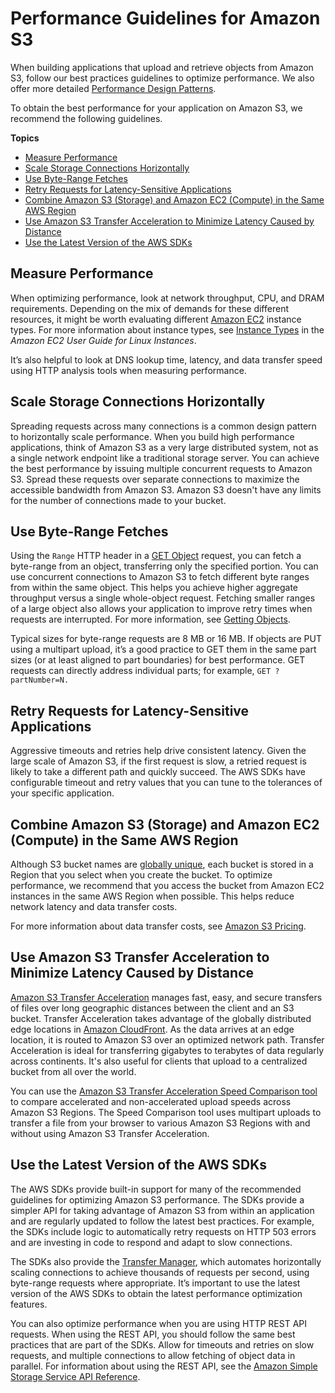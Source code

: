 # Performance Guidelines for Amazon S3<a name="optimizing-performance-guidelines"></a>

When building applications that upload and retrieve objects from Amazon S3, follow our best practices guidelines to optimize performance\. We also offer more detailed [Performance Design Patterns](optimizing-performance-design-patterns.md)\. 

To obtain the best performance for your application on Amazon S3, we recommend the following guidelines\.

**Topics**
+ [Measure Performance](#optimizing-performance-guidelines-measure)
+ [Scale Storage Connections Horizontally](#optimizing-performance-guidelines-scale)
+ [Use Byte\-Range Fetches](#optimizing-performance-guidelines-get-range)
+ [Retry Requests for Latency\-Sensitive Applications](#optimizing-performance-guidelines-retry)
+ [Combine Amazon S3 \(Storage\) and Amazon EC2 \(Compute\) in the Same AWS Region](#optimizing-performance-guidelines-combine)
+ [Use Amazon S3 Transfer Acceleration to Minimize Latency Caused by Distance](#optimizing-performance-guidelines-acceleration)
+ [Use the Latest Version of the AWS SDKs](#optimizing-performance-guidelines-sdk)

## Measure Performance<a name="optimizing-performance-guidelines-measure"></a>

When optimizing performance, look at network throughput, CPU, and DRAM requirements\. Depending on the mix of demands for these different resources, it might be worth evaluating different [Amazon EC2](https://docs.aws.amazon.com/ec2/index.html) instance types\. For more information about instance types, see [Instance Types](https://docs.aws.amazon.com/AWSEC2/latest/UserGuide/instance-types.html) in the *Amazon EC2 User Guide for Linux Instances*\. 

It’s also helpful to look at DNS lookup time, latency, and data transfer speed using HTTP analysis tools when measuring performance\.

## Scale Storage Connections Horizontally<a name="optimizing-performance-guidelines-scale"></a>

Spreading requests across many connections is a common design pattern to horizontally scale performance\. When you build high performance applications, think of Amazon S3 as a very large distributed system, not as a single network endpoint like a traditional storage server\. You can achieve the best performance by issuing multiple concurrent requests to Amazon S3\. Spread these requests over separate connections to maximize the accessible bandwidth from Amazon S3\. Amazon S3 doesn't have any limits for the number of connections made to your bucket\. 

## Use Byte\-Range Fetches<a name="optimizing-performance-guidelines-get-range"></a>

Using the `Range` HTTP header in a [GET Object](https://docs.aws.amazon.com/AmazonS3/latest/API/RESTObjectGET.html) request, you can fetch a byte\-range from an object, transferring only the specified portion\. You can use concurrent connections to Amazon S3 to fetch different byte ranges from within the same object\. This helps you achieve higher aggregate throughput versus a single whole\-object request\. Fetching smaller ranges of a large object also allows your application to improve retry times when requests are interrupted\. For more information, see [Getting Objects](GettingObjectsUsingAPIs.md)\.

Typical sizes for byte\-range requests are 8 MB or 16 MB\. If objects are PUT using a multipart upload, it’s a good practice to GET them in the same part sizes \(or at least aligned to part boundaries\) for best performance\. GET requests can directly address individual parts; for example, `GET ?partNumber=N.`

## Retry Requests for Latency\-Sensitive Applications<a name="optimizing-performance-guidelines-retry"></a>

Aggressive timeouts and retries help drive consistent latency\. Given the large scale of Amazon S3, if the first request is slow, a retried request is likely to take a different path and quickly succeed\. The AWS SDKs have configurable timeout and retry values that you can tune to the tolerances of your specific application\.

## Combine Amazon S3 \(Storage\) and Amazon EC2 \(Compute\) in the Same AWS Region<a name="optimizing-performance-guidelines-combine"></a>

Although S3 bucket names are [globally unique](https://docs.aws.amazon.com/AmazonS3/latest/dev/UsingBucket.html), each bucket is stored in a Region that you select when you create the bucket\. To optimize performance, we recommend that you access the bucket from Amazon EC2 instances in the same AWS Region when possible\. This helps reduce network latency and data transfer costs\.

For more information about data transfer costs, see [Amazon S3 Pricing](https://aws.amazon.com/s3/pricing/)\.

## Use Amazon S3 Transfer Acceleration to Minimize Latency Caused by Distance<a name="optimizing-performance-guidelines-acceleration"></a>

[Amazon S3 Transfer Acceleration](transfer-acceleration.md) manages fast, easy, and secure transfers of files over long geographic distances between the client and an S3 bucket\. Transfer Acceleration takes advantage of the globally distributed edge locations in [Amazon CloudFront](https://docs.aws.amazon.com/cloudfront/index.html)\. As the data arrives at an edge location, it is routed to Amazon S3 over an optimized network path\. Transfer Acceleration is ideal for transferring gigabytes to terabytes of data regularly across continents\. It's also useful for clients that upload to a centralized bucket from all over the world\.

You can use the [Amazon S3 Transfer Acceleration Speed Comparison tool](https://s3-accelerate-speedtest.s3-accelerate.amazonaws.com/en/accelerate-speed-comparsion.html) to compare accelerated and non\-accelerated upload speeds across Amazon S3 Regions\. The Speed Comparison tool uses multipart uploads to transfer a file from your browser to various Amazon S3 Regions with and without using Amazon S3 Transfer Acceleration\.

## Use the Latest Version of the AWS SDKs<a name="optimizing-performance-guidelines-sdk"></a>

The AWS SDKs provide built\-in support for many of the recommended guidelines for optimizing Amazon S3 performance\. The SDKs provide a simpler API for taking advantage of Amazon S3 from within an application and are regularly updated to follow the latest best practices\. For example, the SDKs include logic to automatically retry requests on HTTP 503 errors and are investing in code to respond and adapt to slow connections\. 

The SDKs also provide the [Transfer Manager](https://docs.aws.amazon.com/sdk-for-java/v1/developer-guide/examples-s3-transfermanager.html), which automates horizontally scaling connections to achieve thousands of requests per second, using byte\-range requests where appropriate\. It’s important to use the latest version of the AWS SDKs to obtain the latest performance optimization features\.

You can also optimize performance when you are using HTTP REST API requests\. When using the REST API, you should follow the same best practices that are part of the SDKs\. Allow for timeouts and retries on slow requests, and multiple connections to allow fetching of object data in parallel\. For information about using the REST API, see the [Amazon Simple Storage Service API Reference](https://docs.aws.amazon.com/AmazonS3/latest/API/)\.